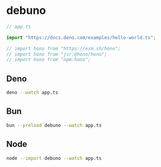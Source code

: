 # debuno

```ts
// app.ts

import "https://docs.deno.com/examples/hello-world.ts";

// import hono from "https://esm.sh/hono";
// import hono from "jsr:@hono/hono";
// import hono from "npm:hono";
```

## Deno

```sh
deno --watch app.ts
```

## Bun

```sh
bun --preload debuno --watch app.ts
```

## Node

```sh
node --import debuno --watch app.ts
```
